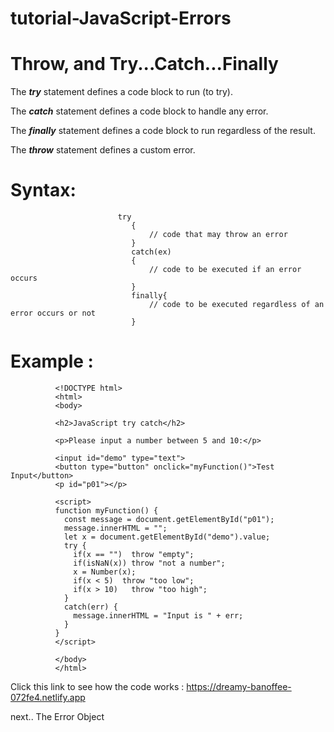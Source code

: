 # tutorial-JavaScript-Errors

# Throw, and Try...Catch...Finally
The ***try*** statement defines a code block to run (to try).

The ***catch*** statement defines a code block to handle any error.

The ***finally*** statement defines a code block to run regardless of the result.

The ***throw*** statement defines a custom error.


 #  Syntax:
     
                            try
                               {
                                   // code that may throw an error
                               }
                               catch(ex)
                               {
                                   // code to be executed if an error occurs
                               }
                               finally{
                                   // code to be executed regardless of an error occurs or not
                               }
# Example :

              <!DOCTYPE html>
              <html>
              <body>

              <h2>JavaScript try catch</h2>

              <p>Please input a number between 5 and 10:</p>

              <input id="demo" type="text">
              <button type="button" onclick="myFunction()">Test Input</button>
              <p id="p01"></p>

              <script>
              function myFunction() {
                const message = document.getElementById("p01");
                message.innerHTML = "";
                let x = document.getElementById("demo").value;
                try { 
                  if(x == "")  throw "empty";
                  if(isNaN(x)) throw "not a number";
                  x = Number(x);
                  if(x < 5)  throw "too low";
                  if(x > 10)   throw "too high";
                }
                catch(err) {
                  message.innerHTML = "Input is " + err;
                }
              }
              </script>

              </body>
              </html>





Click this link to see how the code works : https://dreamy-banoffee-072fe4.netlify.app


next.. The Error Object

   
   
      
  
